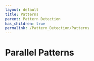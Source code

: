 ```yaml
---
layout: default
title: Patterns
parent: Pattern Detection
has_children: true
permalink: /Pattern_Detection/Patterns
---
```


# Parallel Patterns